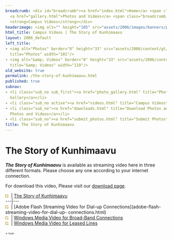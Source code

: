```yaml
---
breadcrumb: <div id="breadcrumb"><a href="index.html">Home</a> <span class="breadcrumb_spacer">&gt;</span>
  <a href="gallery.html">Photos and Videos</a> <span class="breadcrumb_spacer">&gt;</span>
  <strong>Campus Videos</strong></div>
headerimage: <img alt="" height="105" src="assets/2006/images/banners/photos.jpg" width="472"/>
html_title: Campus Videos | The Story of Kunhimaavu
layout: 2006_default
left_title:
- <img alt="Photos" border="0" height="33" src="assets/2006/content/gt/25502cdde4323dd97bc96f666707bdb0.png"
  title="Photos" width="101"/>
- <img alt="&amp; Videos" border="0" height="33" src="assets/2006/content/gt/a3dbf8e159297a632cadcec25243418a.png"
  title="&amp; Videos" width="119"/>
old_website: true
permalink: /the-story-of-kunhimaavu.html
published: true
subnav:
- <li class="sub_no sub_first"><a href="photo_gallery.html" title="Photo Gallery">Photo
  Gallery</a></li>
- <li class="sub_no active"><a href="videos.html" title="Campus Videos">Campus Videos</a></li>
- <li class="sub_no"><a href="downloads.html" title="Download Photos and Videos">Download
  Photos and Videos</a></li>
- <li class="sub_no"><a href="submit_photos.html" title="Submit Photos">Submit Photos</a></li>
title: The Story of Kunhimaavu
---
```


# The Story of Kunhimaavu

**_The Story of Kunhimaavu_** is available as streaming video here in three
different formats. Please choose any one according to your internet
connection.

For download this video, Please visit our [download page](downloads.html).

![](assets/2006/img/article/intlink_1.gif)![](assets/2006/img/leer.gif) | [The Story of
Kunhimaavu](the-story-of-kunhimaavu.html)  
---|---  
![](assets/2006/img/article/intlink_1.gif)![](assets/2006/img/leer.gif) | [Adobe Flash Streaming Video
for Dial-up Connections](adobe-flash-streaming-video-for-dial-up-
connections.html)  
![](assets/2006/img/article/intlink_1.gif)![](assets/2006/img/leer.gif) | [Windows Media Video for
Broad-Band Connections](windows-media-video-for-broad-band-connections.html)  
![](assets/2006/img/article/intlink_1.gif)![](assets/2006/img/leer.gif) | [Windows Media Video for
Leased Lines](windows-media-video-for-leased-lines.html)  
  
![](assets/2006/img/article/top_link_0.gif)